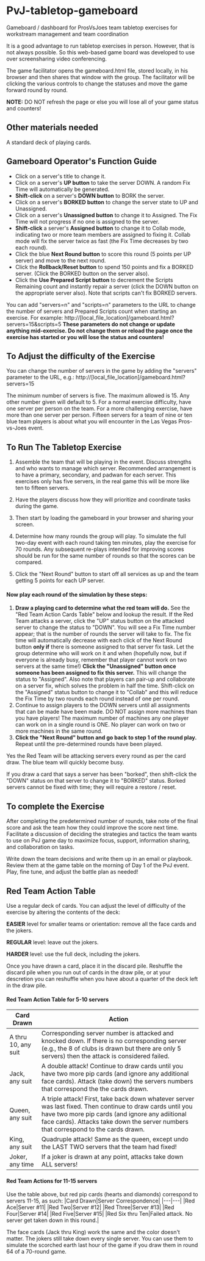 # PvJ-tabletop-gameboard
Gameboard / dashboard for  ProsVsJoes team tabletop exercises for workstream management and team coordination

It is a good advantage to run tabletop exercises in person. However, that is not always possible. So this web-based game board was developed to use over screensharing video conferencing.

The game facilitator opens the gameboard.html file, stored locally, in his browser and then shares that window with the group. The facilitator will be clicking the various controls to change the statuses and move the game forward round by round.

**NOTE:** DO NOT refresh the page or else you will lose all of your game status and counters! 

## Other materials needed
A standard deck of playing cards.

## Gameboard Operator's Function Guide
* Click on a server's title to change it.
* Click on a server's **UP button** to take the server DOWN. A random Fix Time will automatically be generated.
* **Shift-click** on a server's **DOWN button** to BORK the server.
* Click on a server's **BORKED button** to change the server state to UP and Unassigned.
* Click on a server's **Unassigned button** to change it to Assigned. The Fix Time will not progress if no one is assigned to the server.
* **Shift-click** a server's **Assigned button** to change it to Collab mode, indicating two or more team members are assigned to fixing it. Collab mode will fix the server twice as fast (the Fix Time decreases by two each round).
* Click the blue **Next Round button** to score this round (5 points per UP server) and move to the next round.
* Click the **Rollback/Reset button** to spend 150 points and fix a BORKED server. (Click the BORKED button on the server also).
* Click the **Use Prepared Script button** to decrement the Scripts Remaining count and instantly repair a server (click the DOWN button on the appropriate server also). Note that scripts can't fix BORKED servers.

You can add "servers=n" and "scripts=n" parameters to the URL to change the number of servers and Prepared Scripts count when starting an exercise. For example:
http://[local_file_location]/gameboard.html?servers=15&scripts=5
**These parameters do not change or update anything mid-exercise. Do not change them or reload the page once the exercise has started or you will lose the status and counters!**

## To Adjust the difficulty of the Exercise
You can change the number of servers in the game by adding the "servers" parameter to the URL, e.g.:
http://[local_file_location]/gameboard.html?servers=15

The minimum number of servers is five. The maximum allowed is 15. Any other number given will default to 5.
For a normal exercise difficulty, have one server per person on the team.
For a more challenging exercise, have more than one server per person. Fifteen servers for a team of nine or ten blue team players is about what you will encounter in the Las Vegas Pros-vs-Joes event. 

## To Run The Tabletop Exercise

1. Assemble the team that will be playing in the event. Discuss strengths and who wants to manage which server.
Recommended arrangement is to have a primary, secondary, and padwan for each server.
This exercises only has five servers, in the real game this will be more like ten to fifteen servers.

2. Have the players discuss how they will prioritize and coordinate tasks during the game.

3. Then start by loading the gameboard in your browser and sharing your screen.

4. Determine how many rounds the group will play. To simulate the full two-day event with each round taking ten minutes, play the exercise for 70 rounds. Any subsequent re-plays intended for improving scores should be run for the same number of rounds so that the scores can be compared.

5. Click the "Next Round" button to start off all services as up and the team getting 5 points for each UP server.

#### Now play each round of the simulation by these steps:
1. **Draw a playing card to determine what the red team will do.** 
See the "Red Team Action Cards Table" below and lookup the result. If the Red Team attacks a server, click the "UP" status button on the attacked server to change the status to "DOWN". You will see a Fix Time number appear; that is the number of rounds the server will take to fix. The fix time will automatically decrease with each click of the Next Round button **only if** there is someone assigned to that server fix task. Let the group determine who will work on it and when (hopefully now, but if everyone is already busy, remember that player cannot work on two servers at the same time!)
**Click the "Unassigned" button once someone has been assigned to fix this server.** This will change the status to "Assigned". 
Also note that players can pair-up and collaborate on a server fix, which solves the problem in half the time. Shift-click on the "Assigned" status button to change it to "Collab" and this will reduce the Fix Time by two rounds each round instead of one per round.
2. Continue to assign players to the DOWN servers until all assignments that can be made have been made. DO NOT assign more machines than you have players! The maximum number of machines any one player can work on in a single round is ONE. No player can work on two or more machines in the same round.
3. **Click the "Next Round" button and go back to step 1 of the round play.**
Repeat until the pre-determined rounds have been played.

Yes the Red Team will be attacking servers every round as per the card draw. The blue team will quickly become busy.

If you draw a card that says a server has been "borked", then shift-click the "DOWN" status on that server to change it to "BORKED" status. Borked servers cannot be fixed with time; they will require a restore / reset.

## To complete the Exercise
After completing the predetermined number of rounds, take note of the final score and ask the team how they could improve the score next time. Facilitate a discussion of deciding the strategies and tactics the team wants to use on PvJ game day to maximize focus, support, information sharing, and collaboration on tasks.

Write down the team decisions and write them up in an email or playbook. Review them at the game table on the morning of Day 1 of the PvJ event. Play, fine tune, and adjust the battle plan as needed!

## Red Team Action Table
Use a regular deck of cards. You can adjust the level of difficulty of the exercise by altering the contents of the deck:

**EASIER** level for smaller teams or orientation: remove all the face cards and the jokers.

**REGULAR** level: leave out the jokers.

**HARDER** level: use the full deck, including the jokers.

Once you have drawn a card, place it in the discard pile. Reshuffle the discard pile when you run out of cards in the draw pile, or at your descretion you can reshuffle when you have about a quarter of the deck left in the draw pile. 

#### Red Team Action Table for 5-10 servers
|Card Drawn|Action|
|---|---|
|A thru 10, any suit| Corresponding server number is attacked and knocked down. If there is no corresponding server (e.g., the 8 of clubs is drawn but there are only 5 servers) then the attack is considered failed.|
|Jack, any suit| A double attack! Continue to draw cards until you have two more pip cards (and ignore any additional face cards). Attack (take down) the servers numbers that correspond the the cards drawn.|
|Queen, any suit| A triple attack! First, take back down whatever server was last fixed. Then continue to draw cards until you have two more pip cards (and ignore any adiitional face cards). Attacks take down the server numbers that correspond to the cards drawn.|
|King, any suit| Quadruple attack! Same as the queen, except undo the LAST TWO servers that the team had fixed!|
|Joker, any time| If a joker is drawn at any point, attacks take down ALL servers!|

#### Red Team Actions for 11-15 servers
Use the table above, but red pip cards (hearts and diamonds) correspond to servers 11-15, as such:
|Card Drawn|Server Correspondence|
|---|---|
|Red Ace|Server #11|
|Red Two|Server #12|
|Red Three|Server #13|
|Red Four|Server #14|
|Red Five|Server #15|
|Red Six thru Ten|Failed attack. No server get taken down in this round.|

The face cards (Jack thru King) work the same and the color doesn't matter.
The jokers still take down every single server. You can use them to simulate the scorched earth last hour of the game if you draw them in round 64 of a 70-round game.


